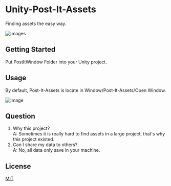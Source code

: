 # Unity-Post-It-Assets

Finding assets the easy way.

![images](https://github.com/jayshihchou/Unity-post-it-assets/blob/master/Images/PostItAssets.png)

## Getting Started

Put PostItWindow Folder into your Unity project.

## Usage

By default, Post-It-Assets is locate in Window/Post-It-Assets/Open Window.

![image](https://github.com/jayshihchou/Unity-post-it-assets/blob/master/Images/FindWindowPath.png)

## Question

1. Why this project?  
	A: Sometimes it is really hard to find assets in a large project, that's why this project existed.
2. Can I share my data to others?  
	A: No, all data only save in your machine.


## License
[MIT](https://github.com/jayshihchou/Unity-post-it-assets/blob/master/LICENSE)
